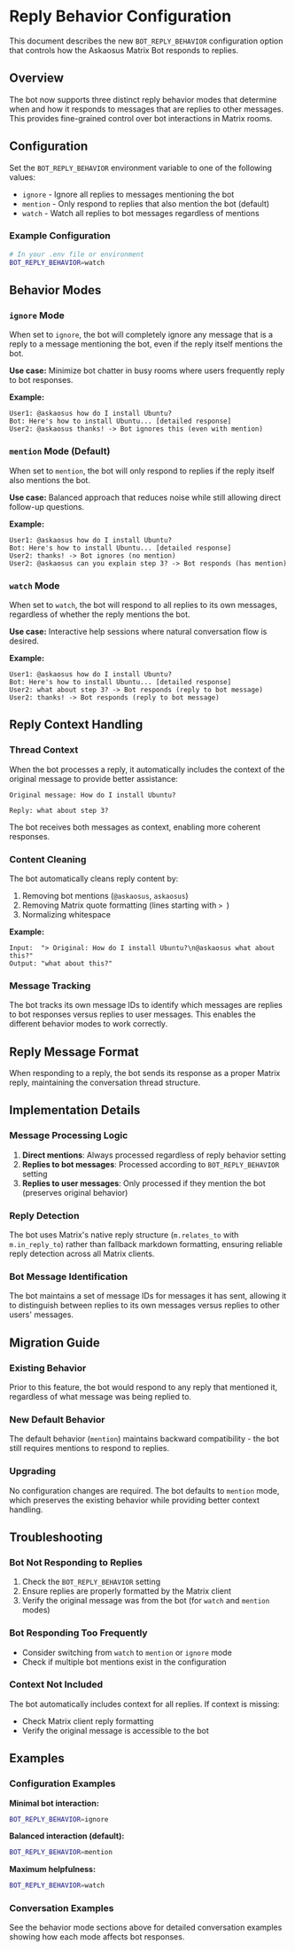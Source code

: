# Reply Behavior Configuration

This document describes the new `BOT_REPLY_BEHAVIOR` configuration option that controls how the Askaosus Matrix Bot responds to replies.

## Overview

The bot now supports three distinct reply behavior modes that determine when and how it responds to messages that are replies to other messages. This provides fine-grained control over bot interactions in Matrix rooms.

## Configuration

Set the `BOT_REPLY_BEHAVIOR` environment variable to one of the following values:

- `ignore` - Ignore all replies to messages mentioning the bot
- `mention` - Only respond to replies that also mention the bot (default)
- `watch` - Watch all replies to bot messages regardless of mentions

### Example Configuration

```bash
# In your .env file or environment
BOT_REPLY_BEHAVIOR=watch
```

## Behavior Modes

### `ignore` Mode

When set to `ignore`, the bot will completely ignore any message that is a reply to a message mentioning the bot, even if the reply itself mentions the bot.

**Use case:** Minimize bot chatter in busy rooms where users frequently reply to bot responses.

**Example:**
```
User1: @askaosus how do I install Ubuntu?
Bot: Here's how to install Ubuntu... [detailed response]
User2: @askaosus thanks! -> Bot ignores this (even with mention)
```

### `mention` Mode (Default)

When set to `mention`, the bot will only respond to replies if the reply itself also mentions the bot.

**Use case:** Balanced approach that reduces noise while still allowing direct follow-up questions.

**Example:**
```
User1: @askaosus how do I install Ubuntu?
Bot: Here's how to install Ubuntu... [detailed response]
User2: thanks! -> Bot ignores (no mention)
User2: @askaosus can you explain step 3? -> Bot responds (has mention)
```

### `watch` Mode

When set to `watch`, the bot will respond to all replies to its own messages, regardless of whether the reply mentions the bot.

**Use case:** Interactive help sessions where natural conversation flow is desired.

**Example:**
```
User1: @askaosus how do I install Ubuntu?
Bot: Here's how to install Ubuntu... [detailed response]
User2: what about step 3? -> Bot responds (reply to bot message)
User2: thanks! -> Bot responds (reply to bot message)
```

## Reply Context Handling

### Thread Context

When the bot processes a reply, it automatically includes the context of the original message to provide better assistance:

```
Original message: How do I install Ubuntu?

Reply: what about step 3?
```

The bot receives both messages as context, enabling more coherent responses.

### Content Cleaning

The bot automatically cleans reply content by:

1. Removing bot mentions (`@askaosus`, `askaosus`)
2. Removing Matrix quote formatting (lines starting with `> `)
3. Normalizing whitespace

**Example:**
```
Input:  "> Original: How do I install Ubuntu?\n@askaosus what about this?"
Output: "what about this?"
```

### Message Tracking

The bot tracks its own message IDs to identify which messages are replies to bot responses versus replies to user messages. This enables the different behavior modes to work correctly.

## Reply Message Format

When responding to a reply, the bot sends its response as a proper Matrix reply, maintaining the conversation thread structure.

## Implementation Details

### Message Processing Logic

1. **Direct mentions**: Always processed regardless of reply behavior setting
2. **Replies to bot messages**: Processed according to `BOT_REPLY_BEHAVIOR` setting
3. **Replies to user messages**: Only processed if they mention the bot (preserves original behavior)

### Reply Detection

The bot uses Matrix's native reply structure (`m.relates_to` with `m.in_reply_to`) rather than fallback markdown formatting, ensuring reliable reply detection across all Matrix clients.

### Bot Message Identification

The bot maintains a set of message IDs for messages it has sent, allowing it to distinguish between replies to its own messages versus replies to other users' messages.

## Migration Guide

### Existing Behavior

Prior to this feature, the bot would respond to any reply that mentioned it, regardless of what message was being replied to.

### New Default Behavior

The default behavior (`mention`) maintains backward compatibility - the bot still requires mentions to respond to replies.

### Upgrading

No configuration changes are required. The bot defaults to `mention` mode, which preserves the existing behavior while providing better context handling.

## Troubleshooting

### Bot Not Responding to Replies

1. Check the `BOT_REPLY_BEHAVIOR` setting
2. Ensure replies are properly formatted by the Matrix client
3. Verify the original message was from the bot (for `watch` and `mention` modes)

### Bot Responding Too Frequently

- Consider switching from `watch` to `mention` or `ignore` mode
- Check if multiple bot mentions exist in the configuration

### Context Not Included

The bot automatically includes context for all replies. If context is missing:
- Check Matrix client reply formatting
- Verify the original message is accessible to the bot

## Examples

### Configuration Examples

**Minimal bot interaction:**
```bash
BOT_REPLY_BEHAVIOR=ignore
```

**Balanced interaction (default):**
```bash
BOT_REPLY_BEHAVIOR=mention
```

**Maximum helpfulness:**
```bash
BOT_REPLY_BEHAVIOR=watch
```

### Conversation Examples

See the behavior mode sections above for detailed conversation examples showing how each mode affects bot responses.